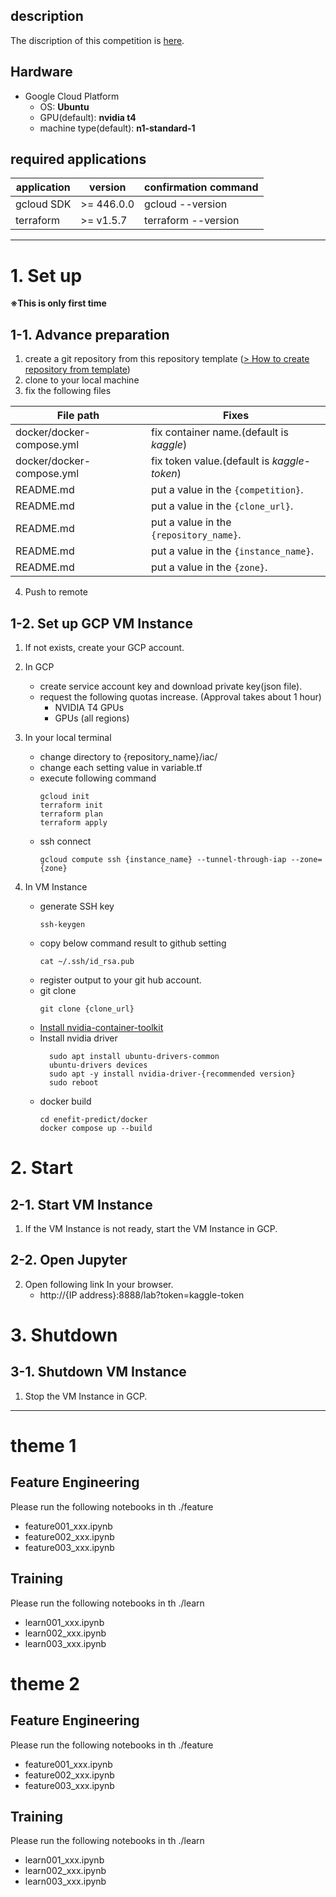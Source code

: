 ## description
The discription of this competition is [here](https://www.kaggle.com/competitions/{competition}/overview).

## Hardware
- Google Cloud Platform
    - OS: **Ubuntu**
    - GPU(default): **nvidia t4**
    - machine type(default): **n1-standard-1**

## required applications
|  application  |  version  |  confirmation command  |
| ----------- | ------- | ------- |
|  gcloud SDK  |  >= 446.0.0  | gcloud --version |
|  terraform  |  >= v1.5.7  | terraform --version |

*************************************************************************************************************************

# 1. Set up 
**※This is only first time**

## 1-1. Advance preparation
1. create a git repository from this repository template ([> How to create repository from template](https://docs.github.com/en/repositories/creating-and-managing-repositories/creating-a-repository-from-a-template))
2. clone to your local machine
3. fix the following files

|  File path  |  Fixes  |
| ----------- | ------- |
|  docker/docker-compose.yml  |  fix container name.(default is _kaggle_)  |
|  docker/docker-compose.yml  |  fix token value.(default is _kaggle-token_)  |
|  README.md  |  put a value in the `{competition}`.  |
|  README.md  |  put a value in the `{clone_url}`.  |
|  README.md  |  put a value in the `{repository_name}`.  |
|  README.md  |  put a value in the `{instance_name}`.  |
|  README.md  |  put a value in the `{zone}`.  |

4. Push to remote

## 1-2. Set up GCP VM Instance
1. If not exists, create your GCP account.
2. In GCP
    - create service account key and download private key(json file).
    - request the following quotas increase. (Approval takes about 1 hour)
        - NVIDIA T4 GPUs
        - GPUs (all regions)
3. In your local terminal
    - change directory to {repository_name}/iac/
    - change each setting value in variable.tf
    - execute following command
       ```
       gcloud init
       terraform init
       terraform plan
       terraform apply
       ```
    - ssh connect
       ```
       gcloud compute ssh {instance_name} --tunnel-through-iap --zone={zone}
       ```

4. In VM Instance
    - generate SSH key
      ```
      ssh-keygen
      ```
    - copy below command result to github setting
      ```
      cat ~/.ssh/id_rsa.pub
      ```
    - register output to your git hub account.
    - git clone
       ```
       git clone {clone_url}
       ```
    - [Install nvidia-container-toolkit](https://docs.nvidia.com/datacenter/cloud-native/container-toolkit/latest/install-guide.html#installing-with-apt)
    - Install nvidia driver
      ```
        sudo apt install ubuntu-drivers-common
        ubuntu-drivers devices
        sudo apt -y install nvidia-driver-{recommended version}
        sudo reboot
      ```
    - docker build
      ```
      cd enefit-predict/docker
      docker compose up --build
      ```
# 2. Start
## 2-1. Start VM Instance
1. If the VM Instance is not ready, start the VM Instance in GCP.
## 2-2. Open Jupyter
2. Open following link In your browser.
   - http://{IP address}:8888/lab?token=kaggle-token

# 3. Shutdown
## 3-1. Shutdown VM Instance
1. Stop the VM Instance in GCP.

*************************************************************************************************************************

# theme 1

## Feature Engineering
Please run the following notebooks in th ./feature
- feature001_xxx.ipynb
- feature002_xxx.ipynb
- feature003_xxx.ipynb

## Training
Please run the following notebooks in th ./learn
- learn001_xxx.ipynb
- learn002_xxx.ipynb
- learn003_xxx.ipynb

# theme 2

## Feature Engineering
Please run the following notebooks in th ./feature
- feature001_xxx.ipynb
- feature002_xxx.ipynb
- feature003_xxx.ipynb

## Training
Please run the following notebooks in th ./learn
- learn001_xxx.ipynb
- learn002_xxx.ipynb
- learn003_xxx.ipynb
